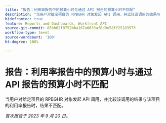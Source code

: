 ```yaml
---
title: "报告：利用率报告中的预算小时与通过 API 报告的预算小时不匹配"
description: "当用户对给定项目的 RPBGHR 对象发起 API 调用，并比较该调用的结果与该项目的利用率报告时，结果不匹配。"
hidefromtoc: true
feature: Reports and Dashboards, Workfront API
source-git-commit: 85bb62f8752bba167a6633af8d9e58ff25283573
workflow-type: tm+mt
source-wordcount: '100'
ht-degree: 100%

---
```



# 报告：利用率报告中的预算小时与通过 API 报告的预算小时不匹配

当用户对给定项目的 RPBGHR 对象发起 API 调用，并比较该调用的结果与该项目的利用率报告时，结果不匹配。

_首次报告于 2023 年 9 月 20 日。_
